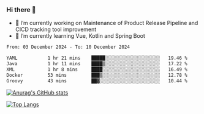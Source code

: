 ### Hi there 👋

- 🔭 I’m currently working on Maintenance of Product Release Pipeline and CICD tracking tool improvement
- 🌱 I’m currently learning Vue, Kotlin and Spring Boot

<!--START_SECTION:waka-->

```txt
From: 03 December 2024 - To: 10 December 2024

YAML           1 hr 21 mins    █████░░░░░░░░░░░░░░░░░░░░   19.46 %
Java           1 hr 11 mins    ████▒░░░░░░░░░░░░░░░░░░░░   17.22 %
XML            1 hr 8 mins     ████░░░░░░░░░░░░░░░░░░░░░   16.49 %
Docker         53 mins         ███▒░░░░░░░░░░░░░░░░░░░░░   12.78 %
Groovy         43 mins         ██▓░░░░░░░░░░░░░░░░░░░░░░   10.44 %
```

<!--END_SECTION:waka-->

[![Anurag's GitHub stats](https://github-readme-stats.vercel.app/api?username=yunhao981&show_icons=true&theme=solarized-dark)](https://github.com/anuraghazra/github-readme-stats)

[![Top Langs](https://github-readme-stats.vercel.app/api/top-langs/?username=yunhao981&theme=solarized-dark&layout=compact)](https://github.com/anuraghazra/github-readme-stats)

<!--
**yunhao981/yunhao981** is a ✨ _special_ ✨ repository because its `README.md` (this file) appears on your GitHub profile.

Here are some ideas to get you started:

- 🔭 I’m currently working on Maintenance of Release Pipeline and CICD tracking tool improvement
- 🌱 I’m currently learning Vue, Kotlin and Spring Boot
- 👯 I’m looking to collaborate on ...
- 🤔 I’m looking for help with ...
- 💬 Ask me about ...
- 📫 How to reach me: ...
- 😄 Pronouns: ...
- ⚡ Fun fact: ...
-->


